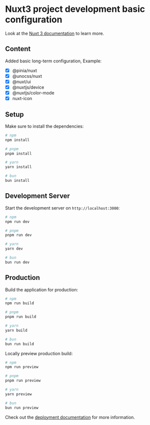 # Nuxt3 project development basic configuration

Look at the [Nuxt 3 documentation](https://nuxt.com/docs/getting-started/introduction) to learn more.

## Content
Added basic long-term configuration, Example:
- [x] @pinia/nuxt
- [x] @unocss/nuxt
- [x] @nuxt/ui
- [x] @nuxtjs/device
- [x] @nuxtjs/color-mode
- [x] nuxt-icon

## Setup

Make sure to install the dependencies:

```bash
# npm
npm install

# pnpm
pnpm install

# yarn
yarn install

# bun
bun install
```

## Development Server

Start the development server on `http://localhost:3000`:

```bash
# npm
npm run dev

# pnpm
pnpm run dev

# yarn
yarn dev

# bun
bun run dev
```

## Production

Build the application for production:

```bash
# npm
npm run build

# pnpm
pnpm run build

# yarn
yarn build

# bun
bun run build
```

Locally preview production build:

```bash
# npm
npm run preview

# pnpm
pnpm run preview

# yarn
yarn preview

# bun
bun run preview
```

Check out the [deployment documentation](https://nuxt.com/docs/getting-started/deployment) for more information.
